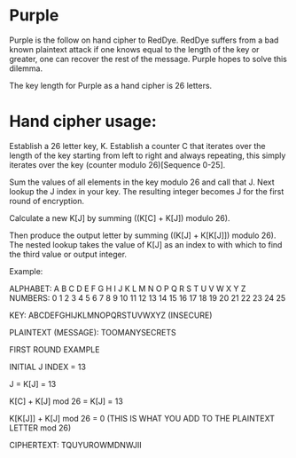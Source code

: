 # Purple

Purple is the follow on hand cipher to RedDye.  RedDye suffers from a bad known plaintext attack if one knows equal to the length of the key or greater, one can recover the rest of the message.  Purple hopes to solve this dilemma.

The key length for Purple as a hand cipher is 26 letters.

# Hand cipher usage:

Establish a 26 letter key, K.  Establish a counter C that iterates over the length of the key starting from left to right and always repeating, this simply iterates over the key (counter modulo 26)[Sequence 0-25].

Sum the values of all elements in the key modulo 26 and call that J.  Next lookup the J index in your key.  The resulting integer becomes J for the first round of encryption.

Calculate a new K[J] by summing ((K[C] + K[J]) modulo 26).

Then produce the output letter by summing ((K[J] + K[K[J]]) modulo 26).  The nested lookup takes the value of K[J] as an index to with which to find the third value or output integer.

Example:

ALPHABET:  A B C D E F G H I J K  L  M  N  O  P  Q  R  S  T  U  V  W  X  Y  Z
NUMBERS:   0 1 2 3 4 5 6 7 8 9 10 11 12 13 14 15 16 17 18 19 20 21 22 23 24 25

KEY:  ABCDEFGHIJKLMNOPQRSTUVWXYZ (INSECURE)

PLAINTEXT (MESSAGE):  TOOMANYSECRETS


FIRST ROUND EXAMPLE


INITIAL J INDEX = 13

J = K[J] = 13

K[C] + K[J] mod 26 = K[J] = 13

K[K[J]] + K[J] mod 26 = 0 (THIS IS WHAT YOU ADD TO THE PLAINTEXT LETTER mod 26)


CIPHERTEXT: TQUYUROWMDNWJII
